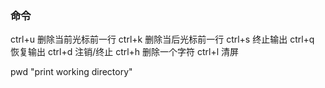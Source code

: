 ### 命令

ctrl+u 删除当前光标前一行
ctrl+k 删除当后光标前一行
ctrl+s 终止输出
ctrl+q 恢复输出
ctrl+d 注销/终止
ctrl+h 删除一个字符
ctrl+l 清屏

pwd "print working directory"

